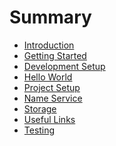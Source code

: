 # Summary

- [Introduction](./introduction.md)
- [Getting Started]()
- [Development Setup]()
- [Hello World]()
- [Project Setup]()
- [Name Service]()
- [Storage]()
- [Useful Links]()
- [Testing]()
